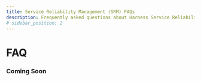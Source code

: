 ```yaml
---
title: Service Reliability Management (SRM) FAQs
description: Frequently asked questions about Harness Service Reliability Management (SRM).
# sidebar_position: 2
---
```

# FAQ

### Coming Soon